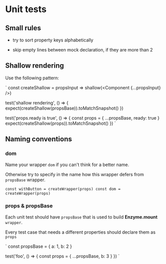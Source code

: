 # Unit tests

## Small rules

- try to sort property keys alphabetically

- skip empty lines between mock declaration, if they are more than 2

## Shallow rendering

Use the following pattern:

`
const createShallow = propsInput => shallow(<Component {...propsInput} />)

test('shallow rendering', () => {
  expect(createShallow(propsBase)).toMatchSnapshot()
})

test('props.ready is true', () => {
  const props = {
    ...propsBase,
    ready: true
  }
  expect(createShallow(props)).toMatchSnapshot()
})
`

## Naming conventions

### dom

Name your wrapper `dom` if you can't think for a better name. 

Otherwise try to specify in the name how this wrapper defers from `propsBase` wrapper.

`
const withButton = createWrapper(props)
const dom = createWrapper(props)
`

### props & propsBase

Each unit test should have `propsBase` that is used to build **Enzyme.mount** `wrapper`.

Every test case that needs a different properties should declare them as `props`

`
const propsBase = {
  a: 1,
  b: 2
}

test('foo', () => {
  const props = {
    ...propsBase,
    b: 3
  }
})
`
